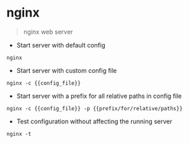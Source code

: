 # nginx

> nginx web server

- Start server with default config

`nginx`

- Start server with custom config file

`nginx -c {{config_file}}`

- Start server with a prefix for all relative paths in config file

`nginx -c {{config_file}} -p {{prefix/for/relative/paths}}`

- Test configuration without affecting the running server

`nginx -t`
